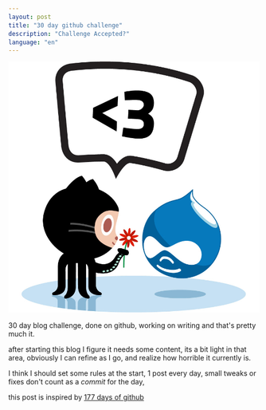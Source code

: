 ```yaml
---
layout: post
title: "30 day github challenge"
description: "Challenge Accepted?"
language: "en"
---
```


![Cover](/assets/img/posts/githublovedrupal.jpg)

30 day blog challenge, done on github, working on writing and that's pretty much it.
<!-- more -->
after starting this blog I figure it needs some content, its a bit light in that area, obviously I can refine as I go, and realize how horrible it currently is.

I think I should set some rules at the start, 
1 post every day, small tweaks or fixes don't count as a *commit* for the day, 

this post is inspired by [177 days of github](https://ryanseys.com/blog/177-days-of-github/)